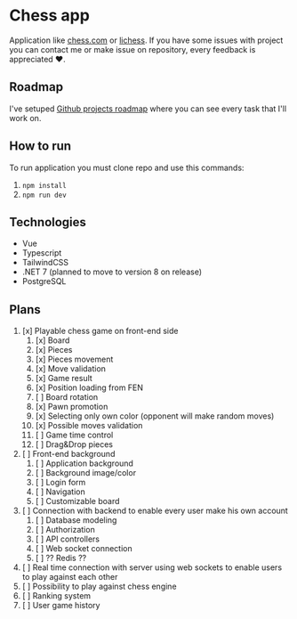 # Chess app

Application like [chess.com](https://www.chess.com/) or [lichess](https://lichess.org/). If you have some issues with project you can contact me or make issue on repository, every feedback is appreciated ❤️.

## Roadmap

I've setuped [Github projects roadmap](https://github.com/users/Kacperacy/projects/1/views/5) where you can see every task that I'll work on.

## How to run

To run application you must clone repo and use this commands:

1. `npm install`
2. `npm run dev`

## Technologies

- Vue
- Typescript
- TailwindCSS
- .NET 7 (planned to move to version 8 on release)
- PostgreSQL

## Plans
1. [x] Playable chess game on front-end side
   1. [x] Board
   2. [x] Pieces
   3. [x] Pieces movement
   4. [x] Move validation
   5. [x] Game result
   6. [x] Position loading from FEN
   7. [ ] Board rotation
   8. [x] Pawn promotion
   9. [x] Selecting only own color (opponent will make random moves)
   10. [x] Possible moves validation
   11. [ ] Game time control
   12. [ ] Drag&Drop pieces
2. [ ] Front-end background
   1. [ ] Application background
   2. [ ] Background image/color
   3. [ ] Login form
   4. [ ] Navigation
   5. [ ] Customizable board
3. [ ] Connection with backend to enable every user make his own account
   1. [ ] Database modeling
   2. [ ] Authorization
   3. [ ] API controllers
   4. [ ] Web socket connection
   5. [ ] ?? Redis ??
4. [ ] Real time connection with server using web sockets to enable users to play against each other
5. [ ] Possibility to play against chess engine
6. [ ] Ranking system
7. [ ] User game history
